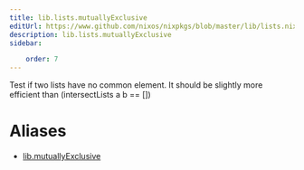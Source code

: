```yaml
---
title: lib.lists.mutuallyExclusive
editUrl: https://www.github.com/nixos/nixpkgs/blob/master/lib/lists.nix#L1091C23
description: lib.lists.mutuallyExclusive
sidebar:

    order: 7
---
```


Test if two lists have no common element.
It should be slightly more efficient than (intersectLists a b == [])


# Aliases

- [lib.mutuallyExclusive](reference/lib/lib-mutuallyExclusive)


